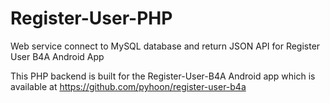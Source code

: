 # Register-User-PHP
Web service connect to MySQL database and return JSON API for Register User B4A Android App

This PHP backend is built for the Register-User-B4A Android app which is available at https://github.com/pyhoon/register-user-b4a

